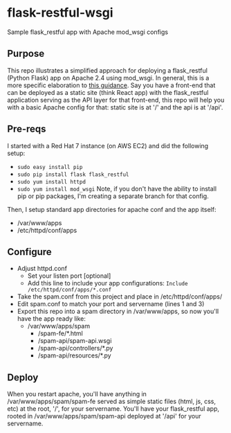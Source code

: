 # flask-restful-wsgi
Sample flask_restful app with Apache mod_wsgi configs

## Purpose
This repo illustrates a simplified approach for deploying a flask_restful (Python Flask) app on Apache 2.4 using mod_wsgi. In general, this is a more specific elaboration to [this guidance](http://flask.pocoo.org/docs/0.12/deploying/mod_wsgi/). Say you have a front-end that can be deployed as a static site (think React app) with the flask_restful application serving as the API layer for that front-end, this repo will help you with a basic Apache config for that: static site is at '/' and the api is at '/api'.

## Pre-reqs
I started with a Red Hat 7 instance (on AWS EC2) and did the following setup:
* `sudo easy install pip`
* `sudo pip install flask flask_restful`
* `sudo yum install httpd`
* `sudo yum install mod_wsgi`
Note, if you don't have the ability to install pip or pip packages, I'm creating a separate branch for that config.

Then, I setup standard app directories for apache conf and the app itself:
* /var/www/apps
* /etc/httpd/conf/apps

## Configure
* Adjust httpd.conf
  * Set your listen port [optional]
  * Add this line to include your app configurations: `Include /etc/httpd/conf/apps/*.conf`
* Take the spam.conf from this project and place in /etc/httpd/conf/apps/
* Edit spam.conf to match your port and servername (lines 1 and 3)
* Export this repo into a spam directory in /var/www/apps, so now you'll have the app ready like:
  * /var/www/apps/spam
    * /spam-fe/*.html
    * /spam-api/spam-api.wsgi
    * /spam-api/controllers/*.py
    * /spam-api/resources/*.py

## Deploy
When you restart apache, you'll have anything in /var/www/apps/spam/spam-fe served as simple static files (html, js, css, etc) at the root, '/', for your servername. You'll have your flask_restful app, rooted in /var/www/apps/spam/spam-api deployed at '/api' for your servername.
